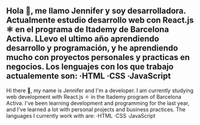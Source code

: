 Hola 👋, me llamo Jennifer y soy desarrolladora.
Actualmente estudio desarrollo web con React.js ⚛ en el programa de Itademy de Barcelona Activa.
LLevo el ultimo año aprendiendo desarrollo y programación, y he aprendiendo mucho con proyectos personales y practicas en negocios.
Los lenguajes con los que trabajo actualemente son:
  ·HTML
  ·CSS
  ·JavaScript
----------------------------------------------------------------------------------------------------------------------------------
Hi there 👋, my name is Jennifer and I'm a developer.
I am currently studying web development with React.js ⚛ in the Itademy program of Barcelona Activa.
I've been learning development and programming for the last year, and I've learned a lot with personal projects and business practices.
The languages I currently work with are:
   ·HTML
   ·CSS
   ·JavaScript
